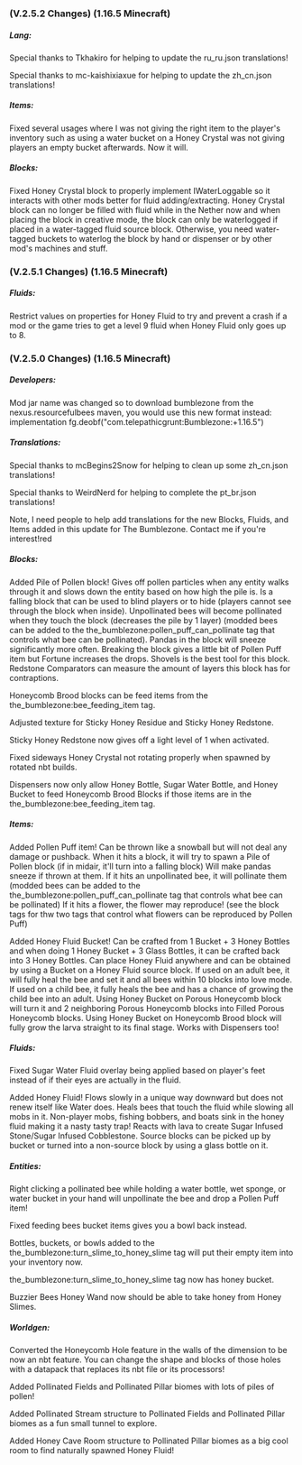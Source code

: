 ### **(V.2.5.2 Changes) (1.16.5 Minecraft)**

##### Lang:
Special thanks to Tkhakiro for helping to update the ru_ru.json translations!

Special thanks to mc-kaishixiaxue for helping to update the zh_cn.json translations!

##### Items:
Fixed several usages where I was not giving the right item to the player's inventory such as using a water bucket on
 a Honey Crystal was not giving players an empty bucket afterwards. Now it will.

##### Blocks:
Fixed Honey Crystal block to properly implement IWaterLoggable so it interacts with other mods better for fluid adding/extracting.
 Honey Crystal block can no longer be filled with fluid while in the Nether now and when placing the block in creative mode,
 the block can only be waterlogged if placed in a water-tagged fluid source block. Otherwise, you need water-tagged buckets to 
 waterlog the block by hand or dispenser or by other mod's machines and stuff.


### **(V.2.5.1 Changes) (1.16.5 Minecraft)**

##### Fluids:
Restrict values on properties for Honey Fluid to try and prevent a crash if a mod or the game tries to get a level 9 fluid when Honey Fluid only goes up to 8.


### **(V.2.5.0 Changes) (1.16.5 Minecraft)**

##### Developers:
Mod jar name was changed so to download bumblezone from the nexus.resourcefulbees maven, you would use this new format instead:
 implementation fg.deobf("com.telepathicgrunt:Bumblezone:<modversion>+1.16.5")

##### Translations:
Special thanks to mcBegins2Snow for helping to clean up some zh_cn.json translations!

Special thanks to WeirdNerd for helping to complete the pt_br.json translations!

Note, I need people to help add translations for the new Blocks, Fluids, and Items added in this update for The Bumblezone. Contact me if you're interest!red

##### Blocks:
Added Pile of Pollen block! 
 Gives off pollen particles when any entity walks through it and slows down the entity based on how high the pile is.
 Is a falling block that can be used to blind players or to hide (players cannot see through the block when inside).
 Unpollinated bees will become pollinated when they touch the block (decreases the pile by 1 layer) (modded bees can be added to the the_bumblezone:pollen_puff_can_pollinate tag that controls what bee can be pollinated).
 Pandas in the block will sneeze significantly more often.
 Breaking the block gives a little bit of Pollen Puff item but Fortune increases the drops. Shovels is the best tool for this block.
 Redstone Comparators can measure the amount of layers this block has for contraptions.

Honeycomb Brood blocks can be feed items from the the_bumblezone:bee_feeding_item tag.

Adjusted texture for Sticky Honey Residue and Sticky Honey Redstone.

Sticky Honey Redstone now gives off a light level of 1 when activated.

Fixed sideways Honey Crystal not rotating properly when spawned by rotated nbt builds.

Dispensers now only allow Honey Bottle, Sugar Water Bottle, and Honey Bucket to feed Honeycomb Brood Blocks if those items are in the the_bumblezone:bee_feeding_item tag.

##### Items:
Added Pollen Puff item!
 Can be thrown like a snowball but will not deal any damage or pushback.
 When it hits a block, it will try to spawn a Pile of Pollen block (if in midair, it'll turn into a falling block)
 Will make pandas sneeze if thrown at them.
 If it hits an unpollinated bee, it will pollinate them (modded bees can be added to the the_bumblezone:pollen_puff_can_pollinate tag that controls what bee can be pollinated)
 If it hits a flower, the flower may reproduce! (see the block tags for thw two tags that control what flowers can be reproduced by Pollen Puff)

Added Honey Fluid Bucket!
 Can be crafted from 1 Bucket + 3 Honey Bottles and when doing 1 Honey Bucket + 3 Glass Bottles, it can be crafted back into 3 Honey Bottles.
 Can place Honey Fluid anywhere and can be obtained by using a Bucket on a Honey Fluid source block.
 If used on an adult bee, it will fully heal the bee and set it and all bees within 10 blocks into love mode.
 If used on a child bee, it fully heals the bee and has a chance of growing the child bee into an adult.
 Using Honey Bucket on Porous Honeycomb block will turn it and 2 neighboring Porous Honeycomb blocks into Filled Porous Honeycomb blocks.
 Using Honey Bucket on Honeycomb Brood block will fully grow the larva straight to its final stage.
 Works with Dispensers too!

##### Fluids:
Fixed Sugar Water Fluid overlay being applied based on player's feet instead of if their eyes are actually in the fluid.

Added Honey Fluid!
 Flows slowly in a unique way downward but does not renew itself like Water does.
 Heals bees that touch the fluid while slowing all mobs in it.
 Non-player mobs, fishing bobbers, and boats sink in the honey fluid making it a nasty tasty trap!
 Reacts with lava to create Sugar Infused Stone/Sugar Infused Cobblestone.
 Source blocks can be picked up by bucket or turned into a non-source block by using a glass bottle on it.

##### Entities:
Right clicking a pollinated bee while holding a water bottle, wet sponge, or water bucket in your hand will unpollinate the bee and drop a Pollen Puff item!

Fixed feeding bees bucket items gives you a bowl back instead.

Bottles, buckets, or bowls added to the the_bumblezone:turn_slime_to_honey_slime tag will put their empty item into your inventory now.

the_bumblezone:turn_slime_to_honey_slime tag now has honey bucket. 

Buzzier Bees Honey Wand now should be able to take honey from Honey Slimes.

##### Worldgen:
Converted the Honeycomb Hole feature in the walls of the dimension to be now an nbt feature.
  You can change the shape and blocks of those holes with a datapack that replaces its nbt file or its processors!

Added Pollinated Fields and Pollinated Pillar biomes with lots of piles of pollen!

Added Pollinated Stream structure to Pollinated Fields and Pollinated Pillar biomes as a fun small tunnel to explore.

Added Honey Cave Room structure to Pollinated Pillar biomes as a big cool room to find naturally spawned Honey Fluid!